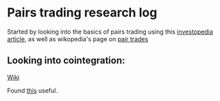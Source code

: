 # Pairs trading research log
Started by looking into the basics of pairs trading using this [investopedia article](https://www.investopedia.com/terms/p/pairstrade.asp), as well as wikopedia's page on [pair trades](https://en.wikipedia.org/wiki/Pairs_trade)
## Looking into cointegration: 
[Wiki](https://en.wikipedia.org/wiki/Cointegration)

Found [this](https://hudsonthames.org/an-introduction-to-cointegration/) useful. 

